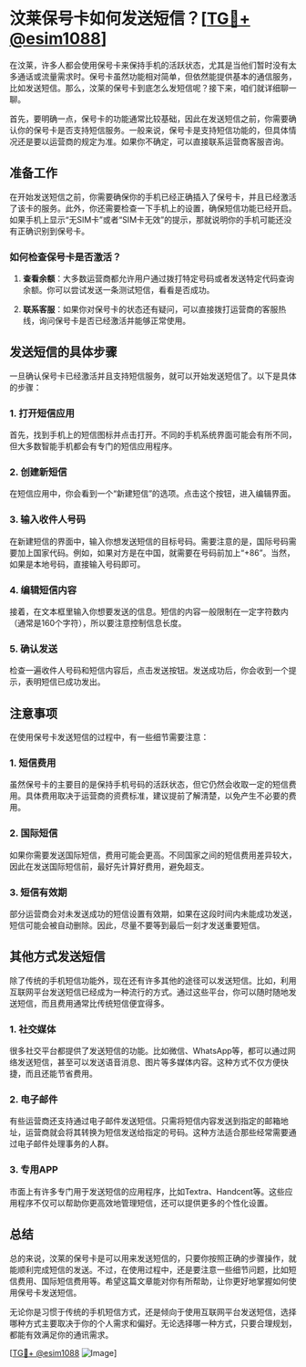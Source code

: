 # 汶莱保号卡如何发送短信？[[TG💪+ @esim1088](https://t.me/s/esim1088)]

在汶莱，许多人都会使用保号卡来保持手机的活跃状态，尤其是当他们暂时没有太多通话或流量需求时。保号卡虽然功能相对简单，但依然能提供基本的通信服务，比如发送短信。那么，汶莱的保号卡到底怎么发短信呢？接下来，咱们就详细聊一聊。

首先，要明确一点，保号卡的功能通常比较基础，因此在发送短信之前，你需要确认你的保号卡是否支持短信服务。一般来说，保号卡是支持短信功能的，但具体情况还是要以运营商的规定为准。如果你不确定，可以直接联系运营商客服咨询。

## 准备工作

在开始发送短信之前，你需要确保你的手机已经正确插入了保号卡，并且已经激活了该卡的服务。此外，你还需要检查一下手机上的设置，确保短信功能已经开启。如果手机上显示“无SIM卡”或者“SIM卡无效”的提示，那就说明你的手机可能还没有正确识别到保号卡。

### 如何检查保号卡是否激活？

1. **查看余额**：大多数运营商都允许用户通过拨打特定号码或者发送特定代码查询余额。你可以尝试发送一条测试短信，看看是否成功。
   
2. **联系客服**：如果你对保号卡的状态还有疑问，可以直接拨打运营商的客服热线，询问保号卡是否已经激活并能够正常使用。

## 发送短信的具体步骤

一旦确认保号卡已经激活并且支持短信服务，就可以开始发送短信了。以下是具体的步骤：

### 1. 打开短信应用

首先，找到手机上的短信图标并点击打开。不同的手机系统界面可能会有所不同，但大多数智能手机都会有专门的短信应用程序。

### 2. 创建新短信

在短信应用中，你会看到一个“新建短信”的选项。点击这个按钮，进入编辑界面。

### 3. 输入收件人号码

在新建短信的界面中，输入你想发送短信的目标号码。需要注意的是，国际号码需要加上国家代码。例如，如果对方是在中国，就需要在号码前加上“+86”。当然，如果是本地号码，直接输入号码即可。

### 4. 编辑短信内容

接着，在文本框里输入你想要发送的信息。短信的内容一般限制在一定字符数内（通常是160个字符），所以要注意控制信息长度。

### 5. 确认发送

检查一遍收件人号码和短信内容后，点击发送按钮。发送成功后，你会收到一个提示，表明短信已成功发出。

## 注意事项

在使用保号卡发送短信的过程中，有一些细节需要注意：

### 1. 短信费用

虽然保号卡的主要目的是保持手机号码的活跃状态，但它仍然会收取一定的短信费用。具体费用取决于运营商的资费标准，建议提前了解清楚，以免产生不必要的费用。

### 2. 国际短信

如果你需要发送国际短信，费用可能会更高。不同国家之间的短信费用差异较大，因此在发送国际短信前，最好先计算好费用，避免超支。

### 3. 短信有效期

部分运营商会对未发送成功的短信设置有效期，如果在这段时间内未能成功发送，短信可能会被自动删除。因此，尽量不要等到最后一刻才发送重要短信。

## 其他方式发送短信

除了传统的手机短信功能外，现在还有许多其他的途径可以发送短信。比如，利用互联网平台发送短信已经成为一种流行的方式。通过这些平台，你可以随时随地发送短信，而且费用通常比传统短信便宜得多。

### 1. 社交媒体

很多社交平台都提供了发送短信的功能。比如微信、WhatsApp等，都可以通过网络发送短信，甚至可以发送语音消息、图片等多媒体内容。这种方式不仅方便快捷，而且还能节省费用。

### 2. 电子邮件

有些运营商还支持通过电子邮件发送短信。只需将短信内容发送到指定的邮箱地址，运营商就会将其转换为短信发送给指定的号码。这种方法适合那些经常需要通过电子邮件处理事务的人群。

### 3. 专用APP

市面上有许多专门用于发送短信的应用程序，比如Textra、Handcent等。这些应用程序不仅可以帮助你更高效地管理短信，还可以提供更多的个性化设置。

## 总结

总的来说，汶莱的保号卡是可以用来发送短信的，只要你按照正确的步骤操作，就能顺利完成短信的发送。不过，在使用过程中，还是要注意一些细节问题，比如短信费用、国际短信费用等。希望这篇文章能对你有所帮助，让你更好地掌握如何使用保号卡发送短信。

无论你是习惯于传统的手机短信方式，还是倾向于使用互联网平台发送短信，选择哪种方式主要取决于你的个人需求和偏好。无论选择哪一种方式，只要合理规划，都能有效满足你的通讯需求。

[[TG💪+ @esim1088](https://t.me/s/esim1088) ![Image](https://i.postimg.cc/4NQfJmqS/Snipaste-2025-05-13-00-14-12.png)]